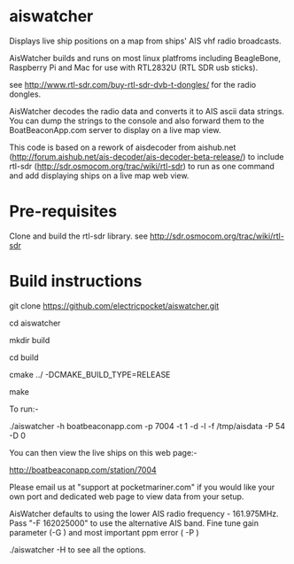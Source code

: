 aiswatcher
==========
Displays live ship positions on a map from ships' AIS vhf radio broadcasts.

AisWatcher builds and runs on most linux platfroms including BeagleBone, Raspberry Pi and Mac for use 
with RTL2832U (RTL SDR usb sticks).

see http://www.rtl-sdr.com/buy-rtl-sdr-dvb-t-dongles/ for the radio dongles.

AisWatcher decodes the radio data and converts it to AIS ascii data strings. 
You can dump the strings to the console and also forward them to the BoatBeaconApp.com server to display on a live map view.

This code is based on a rework of aisdecoder from aishub.net (http://forum.aishub.net/ais-decoder/ais-decoder-beta-release/) 
 to include rtl-sdr (http://sdr.osmocom.org/trac/wiki/rtl-sdr) to run as one command and add displaying ships on a live map web view.

Pre-requisites
==============

Clone and build the rtl-sdr library. see http://sdr.osmocom.org/trac/wiki/rtl-sdr

Build instructions
==================

git clone https://github.com/electricpocket/aiswatcher.git

cd aiswatcher
<p>mkdir build
<p>cd build
<p>cmake ../ -DCMAKE_BUILD_TYPE=RELEASE
<p>make

To run:-

./aiswatcher -h boatbeaconapp.com -p 7004 -t 1 -d -l -f /tmp/aisdata -P 54 -D 0

You can then view the live ships on this web page:-

http://boatbeaconapp.com/station/7004

Please email us at "support at pocketmariner.com" if you would like your own port and dedicated web page to view
data from your setup.

AisWatcher defaults to using the lower AIS radio frequency - 161.975MHz. Pass "-F 162025000" to use the alternative AIS band.
Fine tune gain parameter (-G )  and most important ppm error ( -P ) 

./aiswatcher -H to see all the options.
